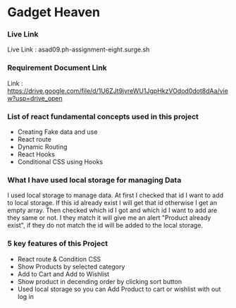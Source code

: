 # Gadget Heaven

### Live Link

Live Link : asad09.ph-assignment-eight.surge.sh

### Requirement Document Link

Link : https://drive.google.com/file/d/1U6ZJt9jvreWU1JgpHkzVOdod0dot8dAa/view?usp=drive_open

### List of react fundamental concepts used in this project

- Creating Fake data and use
- React route
- Dynamic Routing 
- React Hooks
- Conditional CSS using Hooks

### What I have used local storage for managing Data 

I used local storage to manage data. At first I checked that id I want to add to local storage. If this id already exist I will get that id otherwise I get an empty array. Then checked which id I got and which id I want to add are they same or not. I they match it will give me an alert "Product already exist", if they do not match the id will be added to the local storage.

### 5 key features of this Project 

- React route & Condition CSS 
- Show Products by selected category
- Add to Cart and Add to Wishlist
- Show product in decending order by clicking sort button
- Used local storage so you can Add Product to cart or wishlist with out log in
